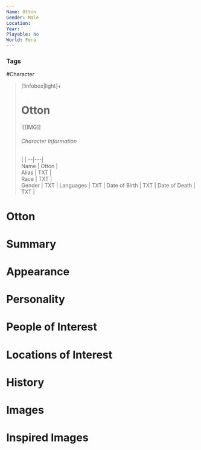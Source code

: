 ```yaml
---
Name: Otton
Gender: Male
Location: 
Year: 
Playable: No
World: Fera
---
```


### Tags
#Character 

> [!infobox|light]+  
> # Otton  
> ![[IMG]]  
> ###### Character Information
>  |   |
> --|---|  
> Name | Otton |  
> Alias | TXT |  
> Race | TXT |  
> Gender | TXT |
> Languages | TXT |
> Date of Birth | TXT |
> Date of Death | TXT |

# Otton

# Summary

# Appearance

# Personality

# People of Interest

# Locations of Interest

# History

# Images

# Inspired Images
